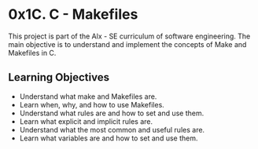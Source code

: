 # 0x1C. C - Makefiles

This project is part of the Alx - SE curriculum of software engineering. The main objective is to understand and implement the concepts of Make and Makefiles in C.

## Learning Objectives

- Understand what make and Makefiles are.
- Learn when, why, and how to use Makefiles.
- Understand what rules are and how to set and use them.
- Learn what explicit and implicit rules are.
- Understand what the most common and useful rules are.
- Learn what variables are and how to set and use them.
